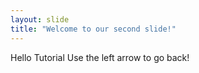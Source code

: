 ```yaml
---
layout: slide
title: "Welcome to our second slide!"
---
```

Hello Tutorial
Use the left arrow to go back!
